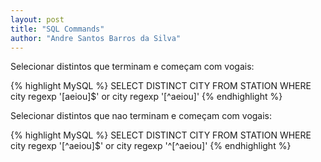 ```yaml
---
layout: post
title: "SQL Commands"
author: "Andre Santos Barros da Silva"
---
```


Selecionar distintos que terminam e começam com vogais:

{% highlight MySQL %}
SELECT DISTINCT CITY FROM STATION WHERE city regexp '[aeiou]$' or city regexp '[^aeiou]'
{% endhighlight %}

Selecionar distintos que nao terminam e começam com vogais:

{% highlight MySQL %}
SELECT DISTINCT CITY FROM STATION WHERE city regexp '[^aeiou]$' or city regexp '^[^aeiou]'
{% endhighlight %}
